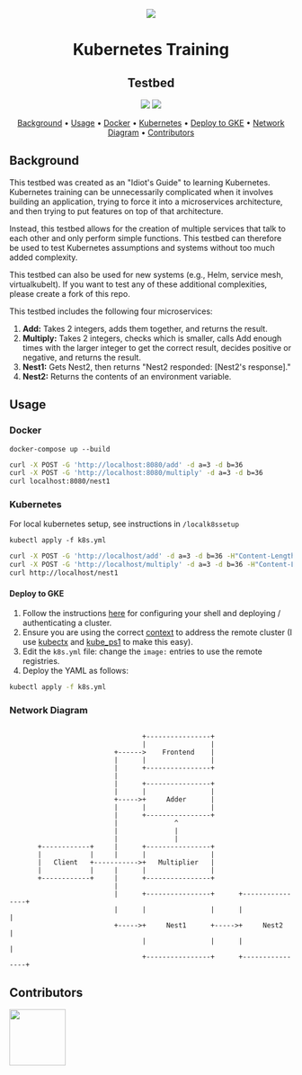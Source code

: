 <!-- Add project logo here -->
<p align="center"><img src="https://fearless.tech/static/brand/logo_lockup.png"></p>

<h1 align="center">Kubernetes Training</h1>

<h2 align="center">Testbed</h2>

<!-- The badges below are included as examples. Include any relevant badges as desired (e.g., PR badge, license badge, open source badge, status badge) -->

<p align="center">
  <a href="http://makeapullrequest.com" target="blank"><img src="https://img.shields.io/badge/PRs-welcome-brightgreen.svg?style=flat-square"></a>
  <a href="https://github.com/ellerbrock/open-source-badges/" target="blank"><img src="https://badges.frapsoft.com/os/v1/open-source.svg?v=103"></a>
 </p>

<!-- Be sure to update TOC to match final headings -->
<p align="center">
  <a href=#background>Background</a> • 
  <a href=#usage>Usage</a> • 
  <a href=#docker>Docker</a> • 
  <a href=#kubernetes>Kubernetes</a> • 
  <a href=#deploy-to-gke>Deploy to GKE</a> •  
  <a href=#network-diagram>Network Diagram</a> • 
  <a href=#contributors>Contributors</a>
</p>

## Background
This testbed was created as an "Idiot's Guide" to learning Kubernetes. Kubernetes training can be unnecessarily complicated when it involves building an application, trying to force it into a microservices architecture, and then trying to put features on top of that architecture. 

Instead, this testbed allows for the creation of multiple services that talk to each other and only perform simple functions. This testbed can therefore be used to test Kubernetes assumptions and systems without too much added complexity. 

This testbed can also be used for new systems (e.g., Helm, service mesh, virtualkubelt). If you want to test any of these additional complexities, please create a fork of this repo.

This testbed includes the following four microservices:
1. **Add:** Takes 2 integers, adds them together, and returns the result.
2. **Multiply:** Takes 2 integers, checks which is smaller, calls Add enough times with the larger integer to get the correct result, decides positive or negative, and returns the result.
3. **Nest1:** Gets Nest2, then returns "Nest2 responded: [Nest2's response]."
4. **Nest2:** Returns the contents of an environment variable.

## Usage

### Docker

`docker-compose up --build`

```bash
curl -X POST -G 'http://localhost:8080/add' -d a=3 -d b=36
curl -X POST -G 'http://localhost:8080/multiply' -d a=3 -d b=36
curl localhost:8080/nest1
```

### Kubernetes
For local kubernetes setup, see instructions in `/localk8ssetup`

`kubectl apply -f k8s.yml`

```bash
curl -X POST -G 'http://localhost/add' -d a=3 -d b=36 -H"Content-Length:0"
curl -X POST -G 'http://localhost/multiply' -d a=3 -d b=36 -H"Content-Length:0"
curl http://localhost/nest1
```

#### Deploy to GKE

1. Follow the instructions [here](https://cloud.google.com/kubernetes-engine/docs/quickstart) for configuring your shell and deploying / authenticating a cluster.
2. Ensure you are using the correct [context](https://kubernetes.io/docs/tasks/access-application-cluster/configure-access-multiple-clusters/) to address the remote cluster (I use [kubectx](https://github.com/ahmetb/kubectx) and [kube_ps1](https://github.com/jonmosco/kube-ps1) to make this easy).
3. Edit the `k8s.yml` file: change the `image:` entries to use the remote registries.
4. Deploy the YAML as follows:
```bash
kubectl apply -f k8s.yml
```

### Network Diagram
```

                                 +----------------+
                                 |                |
                          +------>    Frontend    |
                          |      |                |
                          |      +----------------+
                          |
                          |      +----------------+
                          |      |                |
                          +----->+     Adder      |
                          |      |                |
                          |      +----------------+
                          |              ^
                          |              |
                          |              |
       +------------+     |      +----------------+
       |            |     |      |                |
       |   Client   +----------->+   Multiplier   |
       |            |     |      |                |
       +------------+     |      +----------------+
                          |
                          |      +----------------+      +----------------+
                          |      |                |      |                |
                          +----->+     Nest1      +----->+     Nest2      |
                                 |                |      |                |
                                 +----------------+      +----------------+
```

## Contributors

<a href="https://github.com/mkantzerFearless" target="blank"><img src="https://avatars0.githubusercontent.com/u/39307507?s=60&v=4" width="100px;"/></a>
